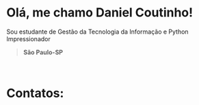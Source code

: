 <h1>Olá, me chamo Daniel Coutinho!</h1>
<p>Sou estudante de Gestão da Tecnologia da Informação e Python Impressionador</p>
<blockquote><strong>São Paulo-SP</strong></blockquote>
<br>
<img src="https://github-readme-stats.vercel.app/api?username=danielhcoutinho&theme=tokyonight&show_icons=true&hide_border=true&count_private=true" alt=""> 
<br>
<h1>Contatos:</h1>
<a href="https://github.com/danielhcoutinho" target="_blank" rel="noopener noreferrer"><img src="https://img.shields.io/badge/GitHub-100000?style=for-the-badge&logo=github&logoColor=white" alt=""></a>
<a href="https://www.linkedin.com/in/danielhcoutinho/" target="_blank" rel="noopener noreferrer"><img src="https://img.shields.io/badge/LinkedIn-0077B5?style=for-the-badge&logo=linkedin&logoColor=white" alt=""></a>
<a href="https://www.instagram.com/coutinho.dev/" target="_blank" rel="noopener noreferrer"><img src="https://img.shields.io/badge/Instagram-E4405F?style=for-the-badge&logo=instagram&logoColor=white" alt=""></a>
<a href="https://wa.me/5511913359851?text=Ol%C3%A1%2C%20Daniel%20Coutinho!%0APodemos%20conversar%20sobre%20seus%20trabalhos%3F" target="_blank" rel="noopener noreferrer"><img src="https://img.shields.io/badge/WhatsApp-25D366?style=for-the-badge&logo=whatsapp&logoColor=white" alt=""></a>
<a href="mailto:daniel.hcoutinho00@gmail.com" target="_blank" rel="noopener noreferrer"><img src="https://img.shields.io/badge/Gmail-D14836?style=for-the-badge&logo=gmail&logoColor=white" alt=""></a>
<br>

